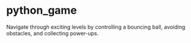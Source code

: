# python_game
Navigate through exciting levels by controlling a bouncing ball, avoiding obstacles, and collecting power-ups.
